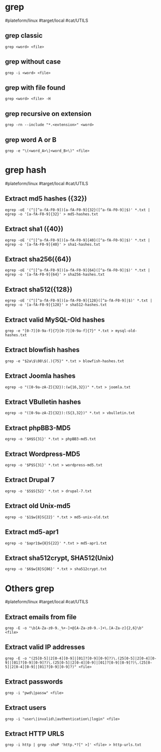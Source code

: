 # grep

#plateform/linux #target/local #cat/UTILS

## grep classic
```
grep <word> <file>
```

## grep without case
```
grep -i <word> <file>
```

## grep with file found
```
grep <word> <file> -H
```

## grep recursive on extension
```
grep -rn --include "*.<extension>" <word>
```

## grep word A or B
```
grep -e "\(<word_A>\|<word_B>\)" <file>
```

# grep hash

#plateform/linux #target/local #cat/UTILS

## Extract md5 hashes ({32})
```
egrep -oE '(^|[^a-fA-F0-9])[a-fA-F0-9]{32}([^a-fA-F0-9]|$)' *.txt | egrep -o '[a-fA-F0-9]{32}' > md5-hashes.txt
```

## Extract sha1 ({40})
```
egrep -oE '(^|[^a-fA-F0-9])[a-fA-F0-9]{40}([^a-fA-F0-9]|$)' *.txt | egrep -o '[a-fA-F0-9]{40}' > sha1-hashes.txt
```

## Extract sha256({64})
```
egrep -oE '(^|[^a-fA-F0-9])[a-fA-F0-9]{64}([^a-fA-F0-9]|$)' *.txt | egrep -o '[a-fA-F0-9]{64}' > sha256-hashes.txt
```

## Extract sha512({128})
```
egrep -oE '(^|[^a-fA-F0-9])[a-fA-F0-9]{128}([^a-fA-F0-9]|$)' *.txt | egrep -o '[a-fA-F0-9]{128}' > sha512-hashes.txt
```

## Extract valid MySQL-Old hashes
```
grep -e "[0-7][0-9a-f]{7}[0-7][0-9a-f]{7}" *.txt > mysql-old-hashes.txt
```

## Extract blowfish hashes
```
grep -e "$2a\$\08\$(.){75}" *.txt > blowfish-hashes.txt
```

## Extract Joomla hashes
```
egrep -o "([0-9a-zA-Z]{32}):(w{16,32})" *.txt > joomla.txt
```

## Extract VBulletin hashes
```
egrep -o "([0-9a-zA-Z]{32}):(S{3,32})" *.txt > vbulletin.txt
```

## Extract phpBB3-MD5
```
egrep -o '$H$S{31}' *.txt > phpBB3-md5.txt
```

## Extract Wordpress-MD5
```
egrep -o '$P$S{31}' *.txt > wordpress-md5.txt
```

## Extract Drupal 7
```
egrep -o '$S$S{52}' *.txt > drupal-7.txt
```

## Extract old Unix-md5
```
egrep -o '$1$w{8}S{22}' *.txt > md5-unix-old.txt
```

## Extract md5-apr1
```
egrep -o '$apr1$w{8}S{22}' *.txt > md5-apr1.txt
```

## Extract sha512crypt, SHA512(Unix)
```
egrep -o '$6$w{8}S{86}' *.txt > sha512crypt.txt
```


# Others grep

#plateform/linux #target/local #cat/UTILS

## Extract emails from file
```
grep -E -o "\b[A-Za-z0-9._%+-]+@[A-Za-z0-9.-]+\.[A-Za-z]{2,6}\b" <file>
```

## Extract valid IP addresses
```
grep -E -o "(25[0-5]|2[0-4][0-9]|[01]?[0-9][0-9]?)\.(25[0-5]|2[0-4][0-9]|[01]?[0-9][0-9]?)\.(25[0-5]|2[0-4][0-9]|[01]?[0-9][0-9]?)\.(25[0-5]|2[0-4][0-9]|[01]?[0-9][0-9]?)" <file>
```

## Extract passwords
```
grep -i "pwd\|passw" <file>
```

## Extract users
```
grep -i "user\|invalid\|authentication\|login" <file>
```

## Extract HTTP URLS
```
grep -i http | grep -shoP 'http.*?[" >]' <file> > http-urls.txt
```

